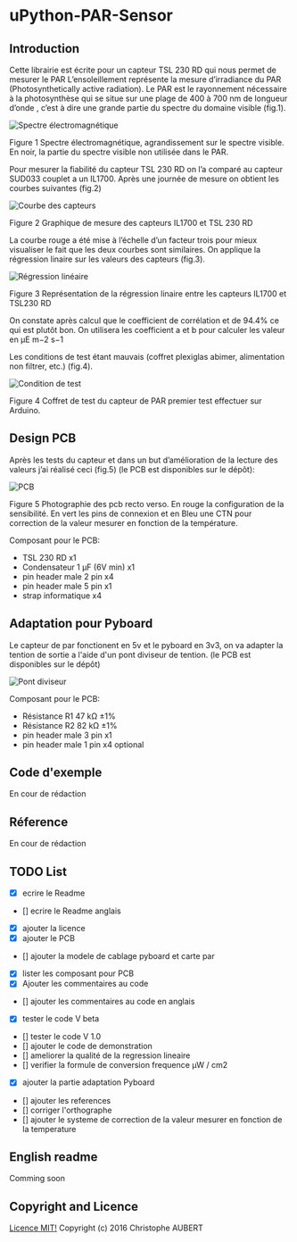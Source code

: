 # uPython-PAR-Sensor

## Introduction
Cette librairie est écrite pour un capteur TSL 230 RD qui nous permet de mesurer le PAR
L’ensoleillement représente la mesure d’irradiance du PAR  (Photosynthetically active radiation). Le PAR est le rayonnement nécessaire à la photosynthèse qui se situe sur une plage de 400 à 700 nm de longueur d’onde , c’est à dire une grande partie du spectre du domaine visible (fig.1).

![Spectre électromagnétique](/images/spectre_electromagnetique.jpg)

Figure 1 Spectre électromagnétique, agrandissement sur le spectre visible. En noir, la partie du spectre visible non utilisée dans le PAR.

Pour mesurer la fiabilité du capteur TSL 230 RD on l’a comparé au capteur SUD033 couplet a un IL1700. Après une journée de mesure on obtient les courbes suivantes (fig.2)

![Courbe des capteurs](/images/courbe.png)

Figure 2 Graphique de mesure des capteurs IL1700 et TSL 230 RD

La courbe rouge a été mise à l’échelle d’un facteur trois pour mieux visualiser le fait que les deux courbes sont similaires.
On applique la régression linaire sur les valeurs des capteurs (fig.3).

![Régression linéaire](/images/reg_lin.png)

Figure 3 Représentation de la régression linaire entre les capteurs IL1700 et TSL230 RD

On constate après calcul que le coefficient de corrélation et de 94.4% ce qui est plutôt bon.
On utilisera les coefficient a et b pour calculer les valeur en μE m−2 s−1

Les conditions de test étant mauvais (coffret plexiglas abimer, alimentation non filtrer, etc.) (fig.4).

![Condition de test](/images/condition_test.jpg)

Figure 4 Coffret de test du capteur de PAR premier test effectuer sur Arduino.

## Design PCB

Après les tests du capteur et dans un but d’amélioration de la lecture des valeurs j’ai réalisé ceci (fig.5) (le PCB est disponibles sur le dépôt): 

![PCB](/images/pcb.png)

Figure 5 Photographie des pcb recto verso. En rouge la configuration de la sensibilité. En vert les pins de connexion et en Bleu une CTN pour correction de la valeur mesurer en fonction de la température.

Composant pour le PCB:

* TSL 230 RD x1
* Condensateur 1 µF (6V min) x1
* pin header male 2 pin x4
* pin header male 5 pin x1
* strap informatique x4

## Adaptation pour Pyboard

Le capteur de par fonctionent en 5v et le pyboard en 3v3, on va adapter la tention de sortie a l'aide d'un pont diviseur de tention. (le PCB est disponibles sur le dépôt)

![Pont diviseur](/images/pont_diviseur.png)

Composant pour le PCB:

* Résistance R1 47 kΩ ±1%
* Résistance R2 82 kΩ ±1%
* pin header male 3 pin x1
* pin header male 1 pin x4 optional

## Code d'exemple

En cour de rédaction

## Réference

En cour de rédaction

## TODO List

- [x] ecrire le Readme
- [] ecrire le Readme anglais
- [x] ajouter la licence
- [x] ajouter le PCB
- [] ajouter la modele de cablage pyboard et carte par
- [x] lister les composant pour PCB
- [x] Ajouter les commentaires au code
- [] ajouter les commentaires au code en anglais
- [x] tester le code V beta
- [] tester le code V 1.0
- [] ajouter le code de demonstration
- [] ameliorer la qualité de la regression lineaire
- [] verifier la formule de conversion frequence µW / cm2
- [x] ajouter la partie adaptation Pyboard
- [] ajouter les references
- [] corriger l'orthographe
- [] ajouter le systeme de correction de la valeur mesurer en fonction de la temperature


## English readme

Comming soon

## Copyright and Licence

[Licence MIT!](/LICENSE.md)
Copyright (c) 2016 Christophe AUBERT

